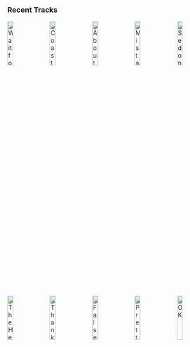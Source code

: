 ### Recent Tracks
[<img src='https://lastfm.freetls.fastly.net/i/u/300x300/36fc3505c844458280653e3e644004b6.png' width='16%' height='16%' alt='Wait for Me'>](https://www.last.fm/music/kings%2bof%2bleon/_/wait%2bfor%2bme)&nbsp;&nbsp;&nbsp;&nbsp;[<img src='https://lastfm.freetls.fastly.net/i/u/300x300/601ae9575c024c45cc59599cf69d8ea2.png' width='16%' height='16%' alt='Coast'>](https://www.last.fm/music/halfnoise/_/coast)&nbsp;&nbsp;&nbsp;&nbsp;[<img src='https://lastfm.freetls.fastly.net/i/u/300x300/445d848902d523c9aff1fdb4c643327d.png' width='16%' height='16%' alt='About'>](https://www.last.fm/music/another%2bmichael/_/about)&nbsp;&nbsp;&nbsp;&nbsp;[<img src='https://lastfm.freetls.fastly.net/i/u/300x300/7fa363c49ecb4304c3cd909723a4cb87.png' width='16%' height='16%' alt='Mistakes Like This'>](https://www.last.fm/music/prelow/_/mistakes%2blike%2bthis)&nbsp;&nbsp;&nbsp;&nbsp;[<img src='https://lastfm.freetls.fastly.net/i/u/300x300/389df7a63a3e4b9ecb30760f685a03cb.png' width='16%' height='16%' alt='Sedona'>](https://www.last.fm/music/houndmouth/_/sedona)&nbsp;&nbsp;&nbsp;&nbsp;<br>[<img src='https://lastfm.freetls.fastly.net/i/u/300x300/cd489f9f92dfd879ba975535026f3df9.png' width='16%' height='16%' alt='The Heights'>](https://www.last.fm/music/knox%2bhamilton/_/the%2bheights)&nbsp;&nbsp;&nbsp;&nbsp;[<img src='https://lastfm.freetls.fastly.net/i/u/300x300/ddd5598bb09d4c3385eccf82d24380ef.png' width='16%' height='16%' alt='Thank You for Being a Friend'>](https://www.last.fm/music/andrew%2bgold/_/thank%2byou%2bfor%2bbeing%2ba%2bfriend)&nbsp;&nbsp;&nbsp;&nbsp;[<img src='https://lastfm.freetls.fastly.net/i/u/300x300/945573d5c2df9078469e47a53dea7fab.png' width='16%' height='16%' alt='False Confidence'>](https://www.last.fm/music/noah%2bkahan/_/false%2bconfidence)&nbsp;&nbsp;&nbsp;&nbsp;[<img src='https://lastfm.freetls.fastly.net/i/u/300x300/c19ca86f11b1b8a6a5cc92a4593824ac.png' width='16%' height='16%' alt='Pretty Girls'>](https://www.last.fm/music/iann%2bdior/_/pretty%2bgirls)&nbsp;&nbsp;&nbsp;&nbsp;[<img src='https://lastfm.freetls.fastly.net/i/u/300x300/891fd967e2e7c9a382bee649ab0c2a63.png' width='16%' height='16%' alt='OK'>](https://www.last.fm/music/wallows/_/ok)&nbsp;&nbsp;&nbsp;&nbsp;<br>